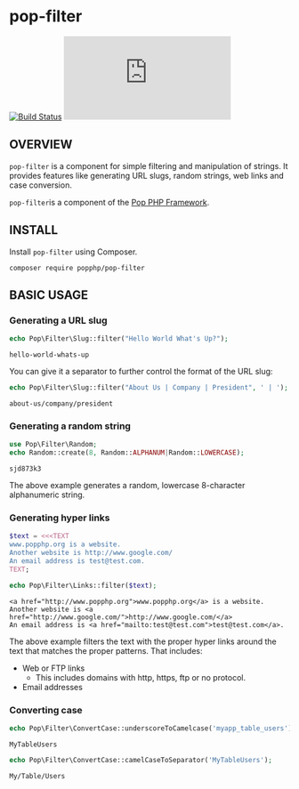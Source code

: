 pop-filter
==========

[![Build Status](https://travis-ci.org/popphp/pop-filter.svg?branch=master)](https://travis-ci.org/popphp/pop-filter)
[![Coverage Status](http://cc.popphp.org/coverage.php?comp=pop-filter)](http://cc.popphp.org/pop-filter/)

OVERVIEW
--------
`pop-filter` is a component for simple filtering and manipulation of strings.
It provides features like generating URL slugs, random strings, web links
and case conversion.

`pop-filter`is a component of the [Pop PHP Framework](http://www.popphp.org/).

INSTALL
-------

Install `pop-filter` using Composer.

    composer require popphp/pop-filter

BASIC USAGE
-----------

### Generating a URL slug

```php
echo Pop\Filter\Slug::filter("Hello World What's Up?");
```

    hello-world-whats-up

You can give it a separator to further control the format of the URL slug:

```php
echo Pop\Filter\Slug::filter("About Us | Company | President", ' | ');
```

    about-us/company/president

### Generating a random string

```php
use Pop\Filter\Random;
echo Random::create(8, Random::ALPHANUM|Random::LOWERCASE);
```

    sjd873k3

The above example generates a random, lowercase 8-character alphanumeric string.

### Generating hyper links

```php
$text = <<<TEXT
www.popphp.org is a website.
Another website is http://www.google.com/
An email address is test@test.com.
TEXT;

echo Pop\Filter\Links::filter($text);
```

    <a href="http://www.popphp.org">www.popphp.org</a> is a website.
    Another website is <a href="http://www.google.com/">http://www.google.com/</a>
    An email address is <a href="mailto:test@test.com">test@test.com</a>.

The above example filters the text with the proper hyper links around
the text that matches the proper patterns. That includes:

* Web or FTP links
    + This includes domains with http, https, ftp or no protocol.
* Email addresses

### Converting case

```php
echo Pop\Filter\ConvertCase::underscoreToCamelcase('myapp_table_users');
```

    MyTableUsers

```php
echo Pop\Filter\ConvertCase::camelCaseToSeparator('MyTableUsers');
```

    My/Table/Users

